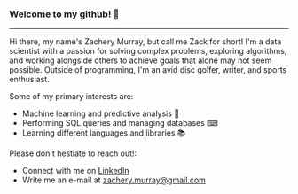 ### Welcome to my github! 👋
---
Hi there, my name's Zachery Murray, but call me Zack for short! I'm a data scientist with a passion for solving complex problems, exploring algorithms, and working alongside others to achieve goals that alone may not seem possible. Outside of programming, I'm an avid disc golfer, writer, and sports enthusiast.

Some of my primary interests are:
  - Machine learning and predictive analysis 🤖
  - Performing SQL queries and managing databases ⌨
  - Learning different languages and libraries 📚
  
Please don't hestiate to reach out!:
  - Connect with me on [LinkedIn](https://www.linkedin.com/in/zack-murray/)
  - Write me an e-mail at zachery.murray@gmail.com
  
  
<!--
**zack-murray/zack-murray** is a ✨ _special_ ✨ repository because its `README.md` (this file) appears on your GitHub profile.

Here are some ideas to get you started:

- 🔭 I’m currently working on ...
- 🌱 I’m currently learning ...
- 👯 I’m looking to collaborate on ...
- 🤔 I’m looking for help with ...
- 💬 Ask me about ...
- 📫 How to reach me: ...
- 😄 Pronouns: ...
- ⚡ Fun fact: ...
-->
